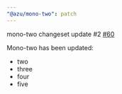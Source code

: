 ```yaml
---
"@azu/mono-two": patch
---
```

    
mono-two changeset update #2 [#60](https://github.com/JantaeLeckie/monorepo-release-changesets/pull/60)
    
Mono-two has been updated:
  - two 
  - three 
  - four 
  - five

